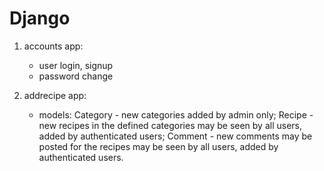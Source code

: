 # Django
1) accounts app:
    - user login, signup
    - password change

2) addrecipe app:
    - models: Category - new categories added by admin only;
              Recipe   - new recipes in the defined categories may be seen by all users, added by authenticated users;
              Comment  - new comments may be posted for the recipes may be seen by all users, added by authenticated users. 
    
